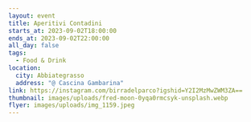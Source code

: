 ```yaml
---
layout: event
title: Aperitivi Contadini
starts_at: 2023-09-02T18:00:00
ends_at: 2023-09-02T22:00:00
all_day: false
tags:
  - Food & Drink
location:
  city: Abbiategrasso
  address: "@ Cascina Gambarina"
link: https://instagram.com/birradelparco?igshid=Y2I2MzMwZWM3ZA==
thumbnail: images/uploads/fred-moon-0yqa0rmcsyk-unsplash.webp
flyer: images/uploads/img_1159.jpeg
---
```

